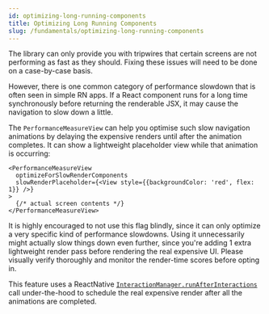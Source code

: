 ```yaml
---
id: optimizing-long-running-components
title: Optimizing Long Running Components
slug: /fundamentals/optimizing-long-running-components
---
```


The library can only provide you with tripwires that certain screens are not performing as fast as they should. Fixing these issues will need to be done on a case-by-case basis.

However, there is one common category of performance slowdown that is often seen in simple RN apps. If a React component runs for a long time synchronously before returning the renderable JSX, it may cause the navigation to slow down a little.

The `PerformanceMeasureView` can help you optimise such slow navigation animations by delaying the expensive renders until after the animation completes. It can show a lightweight placeholder view while that animation is occurring:

```tsx
<PerformanceMeasureView
  optimizeForSlowRenderComponents
  slowRenderPlaceholder={<View style={{backgroundColor: 'red', flex: 1}} />}
>
  {/* actual screen contents */}
</PerformanceMeasureView>
```

It is highly encouraged to not use this flag blindly, since it can only optimize a very specific kind of performance slowdowns. Using it unnecessarily might actually slow things down even further, since you're adding 1 extra lightweight render pass before rendering the real expensive UI. Please visually verify thoroughly and monitor the render-time scores before opting in.

This feature uses a ReactNative [`InteractionManager.runAfterInteractions`](https://reactnative.dev/docs/interactionmanager) call under-the-hood to schedule the real expensive render after all the animations are completed.
